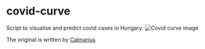 # covid-curve
Script to visualise and predict covid cases in Hungary.
![Covid curve image](https://i.imgur.com/86N626m.png)

The original is written by [Calmarius](https://github.com/Calmarius)
